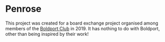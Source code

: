 # Penrose

This project was created for a board exchange project organised among members
of the [Boldport Club](https://boldport.club/) in 2019. It has nothing to do
with Boldport, other than being inspired by their work!
